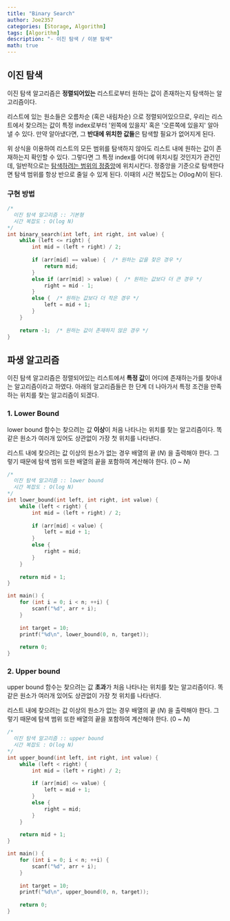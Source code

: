 ```yaml
---
title: "Binary Search"
author: Joe2357
categories: [Storage, Algorithm]
tags: [Algorithm]
description: "- 이진 탐색 / 이분 탐색"
math: true
---
```




## 이진 탐색

이진 탐색 알고리즘은 **정렬되어있는** 리스트로부터 원하는 값이 존재하는지 탐색하는 알고리즘이다.

리스트에 있는 원소들은 오름차순 (혹은 내림차순) 으로 정렬되어있으므로, 우리는 리스트에서 찾으려는 값이 특정 index로부터 '왼쪽에 있을지' 혹은 '오른쪽에 있을지' 알아낼 수 있다. 만약 알아냈다면, 그 **반대에 위치한 값들**은 탐색할 필요가 없어지게 된다.

위 상식을 이용하여 리스트의 모든 범위를 탐색하지 않아도 리스트 내에 원하는 값이 존재하는지 확인할 수 있다. 그렇다면 그 특정 index를 어디에 위치시킬 것인지가 관건인데, 일반적으로는 <u>탐색하려는 범위의 정중앙</u>에 위치시킨다. 정중앙을 기준으로 탐색한다면 탐색 범위를 항상 반으로 줄일 수 있게 된다. 이때의 시간 복잡도는 $O(\log N)$이 된다.

### 구현 방법

```c
/*
  이진 탐색 알고리즘 :: 기본형
  시간 복잡도 : O(log N)
*/
int binary_search(int left, int right, int value) {
    while (left <= right) {
        int mid = (left + right) / 2;
        
        if (arr[mid] == value) {  /* 원하는 값을 찾은 경우 */
            return mid;
        }
        else if (arr[mid] > value) {  /* 원하는 값보다 더 큰 경우 */
            right = mid - 1;
        }
        else {  /* 원하는 값보다 더 작은 경우 */
            left = mid + 1;
        }
    }
    
    return -1;  /* 원하는 값이 존재하지 않은 경우 */
}
```



## 파생 알고리즘

이진 탐색 알고리즘은 정렬되어있는 리스트에서 **특정 값**이 어디에 존재하는가를 찾아내는 알고리즘이라고 하였다. 아래의 알고리즘들은 한 단계 더 나아가서 특정 조건을 만족하는 위치를 찾는 알고리즘이 되겠다.

### 1. Lower Bound

lower bound 함수는 찾으려는 값 **이상**이 처음 나타나는 위치를 찾는 알고리즘이다. 똑같은 원소가 여러개 있어도 상관없이 가장 첫 위치를 나타낸다.

리스트 내에 찾으려는 값 이상의 원소가 없는 경우 배열의 끝 ($N$) 을 출력해야 한다. 그렇기 때문에 탐색 범위 또한 배열의 끝을 포함하여 계산해야 한다. ($0$ ~ $N$)



```c
/*
  이진 탐색 알고리즘 :: lower bound
  시간 복잡도 : O(log N)
*/
int lower_bound(int left, int right, int value) {
    while (left < right) {
        int mid = (left + right) / 2;
        
        if (arr[mid] < value) {
            left = mid + 1;
        }
        else {
            right = mid;
        }
    }
    
    return mid + 1;
}

int main() {
    for (int i = 0; i < n; ++i) {
        scanf("%d", arr + i);
    }
    
    int target = 10;
    printf("%d\n", lower_bound(0, n, target));
    
    return 0;
}
```

### 2. Upper bound

upper bound 함수는 찾으려는 값 **초과**가 처음 나타나는 위치를 찾는 알고리즘이다. 똑같은 원소가 여러개 있어도 상관없이 가장 첫 위치를 나타낸다.

리스트 내에 찾으려는 값 이상의 원소가 없는 경우 배열의 끝 ($N$) 을 출력해야 한다. 그렇기 때문에 탐색 범위 또한 배열의 끝을 포함하여 계산해야 한다. ($0$ ~ $N$)



```c
/*
  이진 탐색 알고리즘 :: upper bound
  시간 복잡도 : O(log N)
*/
int upper_bound(int left, int right, int value) {
    while (left < right) {
        int mid = (left + right) / 2;
        
        if (arr[mid] <= value) {
            left = mid + 1;
        }
        else {
            right = mid;
        }
    }
    
    return mid + 1;
}

int main() {
    for (int i = 0; i < n; ++i) {
        scanf("%d", arr + i);
    }
    
    int target = 10;
    printf("%d\n", upper_bound(0, n, target));
    
    return 0;
}
```